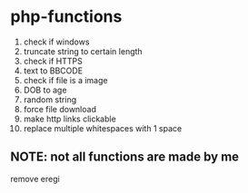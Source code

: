 php-functions
=============
1) check if windows<br />
2) truncate string to certain length<br />
2) check if HTTPS<br />
3) text to BBCODE<br />
4) check if file is a image<br />
5) DOB to age<br />
6) random string<br />
7) force file download<br />
8) make http links clickable<br />
9) replace multiple whitespaces with 1 space


NOTE: not all functions are made by me
--
remove eregi
